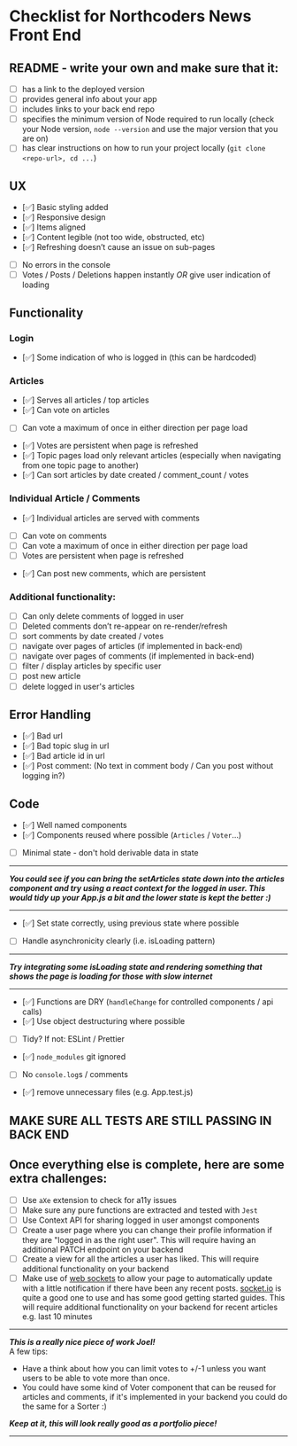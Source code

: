# Checklist for Northcoders News Front End

## README - write your own and make sure that it:

- [ ] has a link to the deployed version
- [ ] provides general info about your app
- [ ] includes links to your back end repo
- [ ] specifies the minimum version of Node required to run locally (check your Node version, `node --version` and use the major version that you are on)
- [ ] has clear instructions on how to run your project locally (`git clone <repo-url>, cd ...`)

## UX

- [✅] Basic styling added
- [✅] Responsive design
- [✅] Items aligned
- [✅] Content legible (not too wide, obstructed, etc)
- [✅] Refreshing doesn’t cause an issue on sub-pages
- [ ] No errors in the console
- [ ] Votes / Posts / Deletions happen instantly _OR_ give user indication of loading

## Functionality

### Login

- [✅] Some indication of who is logged in (this can be hardcoded)

### Articles

- [✅] Serves all articles / top articles
- [✅] Can vote on articles
- [ ] Can vote a maximum of once in either direction per page load
- [✅] Votes are persistent when page is refreshed
- [✅] Topic pages load only relevant articles (especially when navigating from one topic page to another)
- [✅] Can sort articles by date created / comment_count / votes

### Individual Article / Comments

- [✅] Individual articles are served with comments
- [ ] Can vote on comments
- [ ] Can vote a maximum of once in either direction per page load
- [ ] Votes are persistent when page is refreshed
- [✅] Can post new comments, which are persistent

### Additional functionality:

- [ ] Can only delete comments of logged in user
- [ ] Deleted comments don’t re-appear on re-render/refresh
- [ ] sort comments by date created / votes
- [ ] navigate over pages of articles (if implemented in back-end)
- [ ] navigate over pages of comments (if implemented in back-end)
- [ ] filter / display articles by specific user
- [ ] post new article
- [ ] delete logged in user's articles

## Error Handling

- [✅] Bad url
- [✅] Bad topic slug in url
- [✅] Bad article id in url
- [✅] Post comment: (No text in comment body / Can you post without logging in?)

## Code

- [✅] Well named components
- [✅] Components reused where possible (`Articles` / `Voter`...)
- [ ] Minimal state - don't hold derivable data in state

---

**_You could see if you can bring the setArticles state down into the articles component and try using a react context for the logged in user. This would tidy up your App.js a bit and the lower state is kept the better :)_**

---

- [✅] Set state correctly, using previous state where possible
- [ ] Handle asynchronicity clearly (i.e. isLoading pattern)

---

**_Try integrating some isLoading state and rendering something that shows the page is loading for those with slow internet_**

---

- [✅] Functions are DRY (`handleChange` for controlled components / api calls)
- [✅] Use object destructuring where possible
- [ ] Tidy? If not: ESLint / Prettier
- [✅] `node_modules` git ignored
- [ ] No `console.log`s / comments
- [✅] remove unnecessary files (e.g. App.test.js)

## MAKE SURE ALL TESTS ARE STILL PASSING IN BACK END

## Once everything else is complete, here are some extra challenges:

- [ ] Use `aXe` extension to check for a11y issues
- [ ] Make sure any pure functions are extracted and tested with `Jest`
- [ ] Use Context API for sharing logged in user amongst components
- [ ] Create a user page where you can change their profile information if they are "logged in as the right user". This will require having an additional PATCH endpoint on your backend
- [ ] Create a view for all the articles a user has liked. This will require additional functionality on your backend
- [ ] Make use of [web sockets](https://en.wikipedia.org/wiki/WebSocket) to allow your page to automatically update with a little notification if there have been any recent posts. [socket.io](https://socket.io/) is quite a good one to use and has some good getting started guides. This will require additional functionality on your backend for recent articles e.g. last 10 minutes

---

**_This is a really nice piece of work Joel!_**
</br>
A few tips:
</br>

- Have a think about how you can limit votes to +/-1 unless you want users to be able to vote more than once.
- You could have some kind of Voter component that can be reused for articles and comments, if it's implemented in your backend you could do the same for a Sorter :)
  </br>

**_Keep at it, this will look really good as a portfolio piece!_**

---
